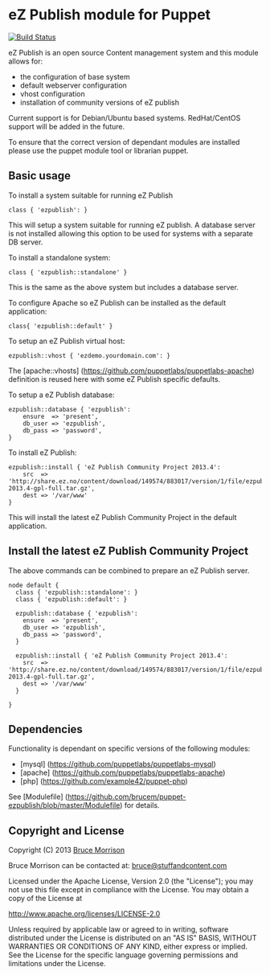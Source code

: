 eZ Publish module for Puppet
===========================

[![Build Status](https://secure.travis-ci.org/brucem/puppet-ezpublish.png?branch=master)](http://travis-ci.org/brucem/puppet-ezpublish)

eZ Publish is an open source Content management system and this module allows
for: 
- the configuration of base system
- default webserver configuration
- vhost configuration
- installation of community versions of eZ publish

Current support is for Debian/Ubuntu based systems.  RedHat/CentOS support will
be added in the future.

To ensure that the correct version of dependant modules are installed please use
the puppet module tool or librarian puppet.

Basic usage
-----------
To install a system suitable for running eZ Publish

```puppet
class { 'ezpublish': }
```

This will setup a system suitable for running eZ publish.  A database server is
not installed allowing this option to be used for systems with a separate DB
server.

To install a standalone system: 

```puppet
class { 'ezpublish::standalone' }
```

This is the same as the above system but includes a database server.


To configure Apache so eZ Publish can be installed as the default application: 

```puppet
class{ 'ezpublish::default' }
```

To setup an eZ Publish virtual host:

```puppet
ezpublish::vhost { 'ezdemo.yourdomain.com': }
```

The [apache::vhosts] (https://github.com/puppetlabs/puppetlabs-apache)
definition is reused here with some eZ Publish specific defaults.

To setup a eZ Publish database:

```puppet
ezpublish::database { 'ezpublish':
    ensure  => 'present',
    db_user => 'ezpublish',
    db_pass => 'password',
}
```

To install eZ Publish:

```puppet
ezpublish::install { 'eZ Publish Community Project 2013.4':
    src  => 'http://share.ez.no/content/download/149574/883017/version/1/file/ezpublish5_community_project-2013.4-gpl-full.tar.gz',
    dest => '/var/www'
}
```

This will install the latest eZ Publish Community Project in the default application.

Install the latest eZ Publish Community Project
-----------------------------------------------
The above commands can be combined to prepare an eZ Publish server.


```puppet
node default {
  class { 'ezpublish::standalone': }
  class { 'ezpublish::default': }

  ezpublish::database { 'ezpublish':
    ensure  => 'present',
    db_user => 'ezpublish',
    db_pass => 'password',
  }

  ezpublish::install { 'eZ Publish Community Project 2013.4':
    src  => 'http://share.ez.no/content/download/149574/883017/version/1/file/ezpublish5_community_project-2013.4-gpl-full.tar.gz',
    dest => '/var/www'
  }

}
```

Dependencies
------------
Functionality is dependant on specific versions of the following modules:

- [mysql] (https://github.com/puppetlabs/puppetlabs-mysql)
- [apache] (https://github.com/puppetlabs/puppetlabs-apache)
- [php] (https://github.com/example42/puppet-php)

See [Modulefile] (https://github.com/brucem/puppet-ezpublish/blob/master/Modulefile) for details.

Copyright and License
---------------------

Copyright (C) 2013 [Bruce Morrison](http://www.stuffandcontent.com/)

Bruce Morrison can be contacted at: bruce@stuffandcontent.com

Licensed under the Apache License, Version 2.0 (the "License");
you may not use this file except in compliance with the License.
You may obtain a copy of the License at

  http://www.apache.org/licenses/LICENSE-2.0

Unless required by applicable law or agreed to in writing, software
distributed under the License is distributed on an "AS IS" BASIS,
WITHOUT WARRANTIES OR CONDITIONS OF ANY KIND, either express or implied.
See the License for the specific language governing permissions and
limitations under the License.
